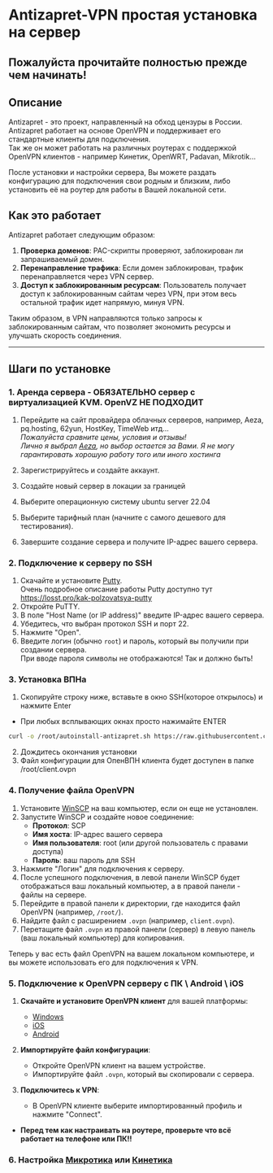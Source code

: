 # Antizapret-VPN простая установка на сервер

## Пожалуйста прочитайте полностью прежде чем начинать!

## Описание

Antizapret - это проект, направленный на обход цензуры в России. Antizapret работает на основе OpenVPN и поддерживает его стандартные клиенты для подключения.  
Так же он может работать на различных роутерах с поддержкой OpenVPN клиентов - например Кинетик, OpenWRT, Padavan, Mikrotik...  

После установки и настройки сервера, Вы можете раздать конфигурацию для подключения свои родным и близким, либо установить её на роутер для работы в Вашей локальной сети.

## Как это работает

Antizapret работает следующим образом:
1. **Проверка доменов**: PAC-скрипты проверяют, заблокирован ли запрашиваемый домен.
2. **Перенаправление трафика**: Если домен заблокирован, трафик перенаправляется через VPN сервер.
3. **Доступ к заблокированным ресурсам**: Пользователь получает доступ к заблокированным сайтам через VPN, при этом весь остальной трафик идет напрямую, минуя VPN.

Таким образом, в VPN направляются только запросы к заблокированным сайтам, что позволяет экономить ресурсы и улучшать скорость соединения.

---
## Шаги по установке

### 1. Аренда сервера - ОБЯЗАТЕЛЬНО сервер с виртуализацией KVM. OpenVZ НЕ ПОДХОДИТ
1. Перейдите на сайт провайдера облачных серверов, например, Aeza, pq.hosting, 62yun, HostKey, TimeWeb итд...  
<i>Пожалуйста сравните цены, условия и отзывы!</i>  
<i>Лично я выбрал [Aeza](https://aeza.net/ru?ref=368346), но выбор остается за Вами. Я не могу гарантировать хорошую работу того или иного хостинга</i>

2. Зарегистрируйтесь и создайте аккаунт.
3. Создайте новый сервер в локации за границей
4. Выберите операционную систему ubuntu server 22.04
5. Выберите тарифный план (начните с самого дешевого для тестирования).
6. Завершите создание сервера и получите IP-адрес вашего сервера.

### 2. Подключение к серверу по SSH
1. Скачайте и установите [Putty](https://www.chiark.greenend.org.uk/~sgtatham/putty/latest.html).  
Очень подробное описание работы Putty доступно тут https://losst.pro/kak-polzovatsya-putty
2. Откройте PuTTY.
3. В поле "Host Name (or IP address)" введите IP-адрес вашего сервера.
4. Убедитесь, что выбран протокол SSH и порт 22.
5. Нажмите "Open".
6. Введите логин (обычно `root`) и пароль, который вы получили при создании сервера.  
При вводе пароля символы не отображаются! Так и должно быть!

### 3. Установка ВПНа
1. Скопируйте строку ниже, вставьте в окно SSH(которое открылось) и нажмите Enter
- При любых всплывающих окнах просто нажимайте ENTER
```sh
curl -o /root/autoinstall-antizapret.sh https://raw.githubusercontent.com/drno88/antizapret-autodeploy/main/autoinstall-antizapret.sh && bash autoinstall-antizapret.sh
```
2. Дождитесь окончания установки
3. Файл конфигурации для ОпенВПН клиента будет доступен в папке /root/client.ovpn

### 4. Получение файла OpenVPN

1. Установите [WinSCP](https://winscp.net/eng/download.php) на ваш компьютер, если он еще не установлен.
2. Запустите WinSCP и создайте новое соединение:
   - **Протокол**: SCP
   - **Имя хоста**: IP-адрес вашего сервера
   - **Имя пользователя**: root (или другой пользователь с правами доступа)
   - **Пароль**: ваш пароль для SSH
3. Нажмите "Логин" для подключения к серверу.
4. После успешного подключения, в левой панели WinSCP будет отображаться ваш локальный компьютер, а в правой панели - файлы на сервере.
5. Перейдите в правой панели к директории, где находится файл OpenVPN (например, `/root/`).
6. Найдите файл с расширением `.ovpn` (например, `client.ovpn`).
7. Перетащите файл `.ovpn` из правой панели (сервер) в левую панель (ваш локальный компьютер) для копирования.

Теперь у вас есть файл OpenVPN на вашем локальном компьютере, и вы можете использовать его для подключения к VPN.

### 5. Подключение к OpenVPN серверу с ПК \ Android \ iOS

1. **Скачайте и установите OpenVPN клиент** для вашей платформы:
   - [Windows](https://openvpn.net/client/client-connect-vpn-for-windows/) 
   - [iOS](https://apps.apple.com/us/app/openvpn-connect-openvpn-app/id590379981)
   - [Android](https://play.google.com/store/apps/details?id=net.openvpn.openvpn&hl=en_US)

2. **Импортируйте файл конфигурации**:
   - Откройте OpenVPN клиент на вашем устройстве.
   - Импортируйте файл `.ovpn`, который вы скопировали с сервера.

3. **Подключитесь к VPN**:
   - В OpenVPN клиенте выберите импортированный профиль и нажмите "Connect".

- **Перед тем как настраивать на роутере, проверьте что всё работает на телефоне или ПК!!**
### 6. Настройка [Микротика](https://winscp.net/eng/download.php) или [Кинетика](https://github.com/drno88/antizapret-autodeploy/blob/main/readme-keenetic.md)
